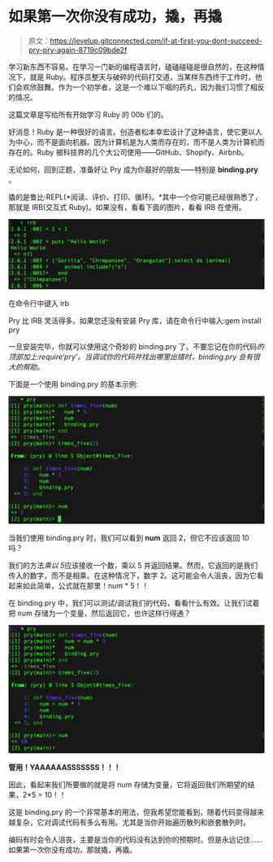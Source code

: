 # 如果第一次你没有成功，撬，再撬

> 原文：<https://levelup.gitconnected.com/if-at-first-you-dont-succeed-pry-pry-again-8719c09bde2f>

学习新东西不容易。在学习一门新的编程语言时，磕磕碰碰是很自然的，在这种情况下，就是 Ruby。程序员整天与破碎的代码打交道，当某样东西终于工作时，他们会欢欣鼓舞。作为一个初学者，这是一个难以下咽的药丸，因为我们习惯了相反的情况。

这篇文章是写给所有开始学习 Ruby 的 00b 们的。

好消息！Ruby 是一种很好的语言。创造者松本幸宏设计了这种语言，使它更以人为中心，而不是面向机器。因为计算机是为人类而存在的，而不是人类为计算机而存在的。Ruby 被科技界的几个大公司使用——GitHub、Shopify、Airbnb。

无论如何，回到正题，准备好让 Pry 成为你最好的朋友——特别是 **binding.pry** 。

撬的是鲁比·REPL(*阅读、评价、打印、循环)。*其中一个你可能已经很熟悉了，那就是 IRB(交互式 Ruby)。如果没有，看看下面的图片，看看 IRB 在使用。

![](img/7ff355eeac1b4d5a05d93aaef2769624.png)

在命令行中键入 irb

Pry 比 IRB 灵活得多。如果您还没有安装 Pry 库，请在命令行中输入:gem install pry

一旦安装完毕，你就可以使用这个奇妙的 binding.pry 了。不要忘记在你的代码*的顶部加上:*require‘pry’*。当调试你的代码并找出哪里出错时，binding.pry 会有很大的帮助。*

下面是一个使用 binding.pry 的基本示例:

![](img/21790c5976c4abcba75b1febe6c6194e.png)

当我们使用 binding.pry 时，我们可以看到 **num** 返回 2，但它不应该返回 10 吗？

我们的方法*乘以 5*应该接收一个数，乘以 5 并返回结果。然而，它返回的是我们传入的数字，而不是相乘。在这种情况下，数字 2。这可能会令人沮丧，因为它看起来如此简单，公式就在那里！num * 5！！

在 binding.pry 中，我们可以测试/调试我们的代码，看看什么有效。让我们试着把 num 存储为一个变量，然后返回它，也许这样行得通？

![](img/176a3a08935b212d54714b8ee2e199a1.png)

**管用！YAAAAAASSSSSSS！！！**

因此，看起来我们所要做的就是将 num 存储为变量，它将返回我们所期望的结果，2*5 = 10！！

这是 binding.pry 的一个非常基本的用法，但我希望您能看到，随着代码变得越来越复杂，它对调试代码有多么有用。尤其是当你开始遍历散列和嵌套散列时。

编码有时会令人沮丧，主要是当你的代码没有达到你的预期时。但是永远记住……如果第一次你没有成功，那就撬，再撬。